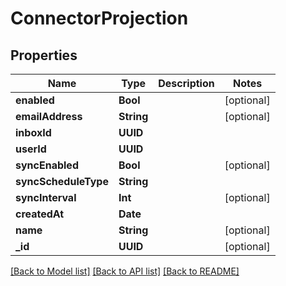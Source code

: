 # ConnectorProjection

## Properties
Name | Type | Description | Notes
------------ | ------------- | ------------- | -------------
**enabled** | **Bool** |  | [optional] 
**emailAddress** | **String** |  | [optional] 
**inboxId** | **UUID** |  | 
**userId** | **UUID** |  | 
**syncEnabled** | **Bool** |  | [optional] 
**syncScheduleType** | **String** |  | 
**syncInterval** | **Int** |  | [optional] 
**createdAt** | **Date** |  | 
**name** | **String** |  | [optional] 
**_id** | **UUID** |  | [optional] 

[[Back to Model list]](../README#documentation-for-models) [[Back to API list]](../README#documentation-for-api-endpoints) [[Back to README]](../README)


